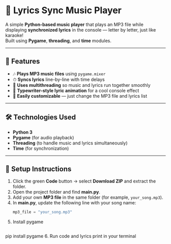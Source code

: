# 🎵 Lyrics Sync Music Player

A simple **Python-based music player** that plays an MP3 file while displaying **synchronized lyrics** in the console — letter by letter, just like karaoke!  
Built using **Pygame**, **threading**, and **time** modules.

---

## 🚀 Features

- 🎶 **Plays MP3 music files** using `pygame.mixer`  
- ⏱ **Syncs lyrics** line-by-line with time delays  
- 🧵 **Uses multithreading** so music and lyrics run together smoothly  
- 💬 **Typewriter-style lyric animation** for a cool console effect  
- 🧠 **Easily customizable** — just change the MP3 file and lyrics list  

---

## 🛠 Technologies Used

- **Python 3**
- **Pygame** (for audio playback)
- **Threading** (to handle music and lyrics simultaneously)
- **Time** (for synchronization)

---

## 📂 Setup Instructions

1. Click the green **Code** button → select **Download ZIP** and extract the folder.  
2. Open the project folder and find **main.py**.  
3. Add your own **MP3 file** in the same folder (for example, `your_song.mp3`).  
4. In **main.py**, update the following line with your song name:
   ```python
   mp3_file = "your_song.mp3"
5. Install pygame
   ```python
  pip install pygame
6. Run code and lyrics print in your terminal 


